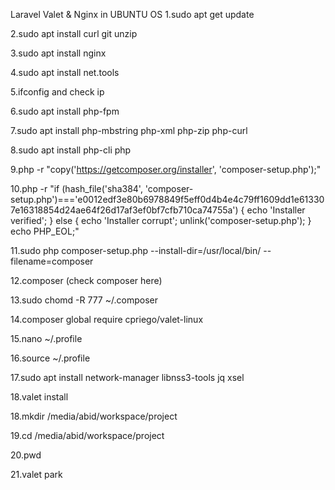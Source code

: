 Laravel Valet & Nginx in UBUNTU OS
1.sudo apt get update 

2.sudo apt install curl git unzip

3.sudo apt install nginx

4.sudo apt install net.tools

5.ifconfig and check ip

6.sudo apt install php-fpm

7.sudo apt install php-mbstring php-xml php-zip php-curl

8.sudo apt install php-cli php

9.php -r "copy('https://getcomposer.org/installer', 'composer-setup.php');"

10.php -r "if (hash_file('sha384', 'composer-setup.php')==='e0012edf3e80b6978849f5eff0d4b4e4c79ff1609dd1e613307e16318854d24ae64f26d17af3ef0bf7cfb710ca74755a') { echo 'Installer verified'; } else { echo 'Installer corrupt'; unlink('composer-setup.php'); } echo PHP_EOL;"


11.sudo php  composer-setup.php --install-dir=/usr/local/bin/ --filename=composer

12.composer (check composer here)

13.sudo chomd -R 777 ~/.composer

14.composer global require cpriego/valet-linux

15.nano ~/.profile

16.source ~/.profile

17.sudo apt install network-manager libnss3-tools jq xsel

18.valet install

18.mkdir /media/abid/workspace/project

19.cd /media/abid/workspace/project

20.pwd

21.valet park

